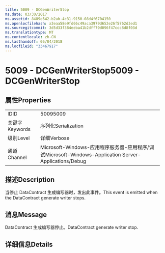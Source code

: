 ```yaml
---
title: 5009 - DCGenWriterStop
ms.date: 03/30/2017
ms.assetid: 8489e542-b2ab-4c31-9150-08d4f6704150
ms.openlocfilehash: a3eaa58e9fd66c49aca3979d652e26f5762d3ed1
ms.sourcegitcommit: 3d5d33f384eeba41b2dff79d096f47ccc8d8f03d
ms.translationtype: MT
ms.contentlocale: zh-CN
ms.lasthandoff: 05/04/2018
ms.locfileid: "33467917"
---
```

# <a name="5009---dcgenwriterstop"></a><span data-ttu-id="b4cb4-102">5009 - DCGenWriterStop</span><span class="sxs-lookup"><span data-stu-id="b4cb4-102">5009 - DCGenWriterStop</span></span>
## <a name="properties"></a><span data-ttu-id="b4cb4-103">属性</span><span class="sxs-lookup"><span data-stu-id="b4cb4-103">Properties</span></span>  
  
|||  
|-|-|  
|<span data-ttu-id="b4cb4-104">ID</span><span class="sxs-lookup"><span data-stu-id="b4cb4-104">ID</span></span>|<span data-ttu-id="b4cb4-105">5009</span><span class="sxs-lookup"><span data-stu-id="b4cb4-105">5009</span></span>|  
|<span data-ttu-id="b4cb4-106">关键字</span><span class="sxs-lookup"><span data-stu-id="b4cb4-106">Keywords</span></span>|<span data-ttu-id="b4cb4-107">序列化</span><span class="sxs-lookup"><span data-stu-id="b4cb4-107">Serialization</span></span>|  
|<span data-ttu-id="b4cb4-108">级别</span><span class="sxs-lookup"><span data-stu-id="b4cb4-108">Level</span></span>|<span data-ttu-id="b4cb4-109">详细</span><span class="sxs-lookup"><span data-stu-id="b4cb4-109">Verbose</span></span>|  
|<span data-ttu-id="b4cb4-110">通道</span><span class="sxs-lookup"><span data-stu-id="b4cb4-110">Channel</span></span>|<span data-ttu-id="b4cb4-111">Microsoft-Windows-应用程序服务器-应用程序/调试</span><span class="sxs-lookup"><span data-stu-id="b4cb4-111">Microsoft-Windows-Application Server-Applications/Debug</span></span>|  
  
## <a name="description"></a><span data-ttu-id="b4cb4-112">描述</span><span class="sxs-lookup"><span data-stu-id="b4cb4-112">Description</span></span>  
 <span data-ttu-id="b4cb4-113">当停止 DataContract 生成编写器时，发出此事件。</span><span class="sxs-lookup"><span data-stu-id="b4cb4-113">This event is emitted when the DataContract generate writer stops.</span></span>  
  
## <a name="message"></a><span data-ttu-id="b4cb4-114">消息</span><span class="sxs-lookup"><span data-stu-id="b4cb4-114">Message</span></span>  
 <span data-ttu-id="b4cb4-115">DataContract 生成编写器停止。</span><span class="sxs-lookup"><span data-stu-id="b4cb4-115">DataContract generate writer stop.</span></span>  
  
## <a name="details"></a><span data-ttu-id="b4cb4-116">详细信息</span><span class="sxs-lookup"><span data-stu-id="b4cb4-116">Details</span></span>
